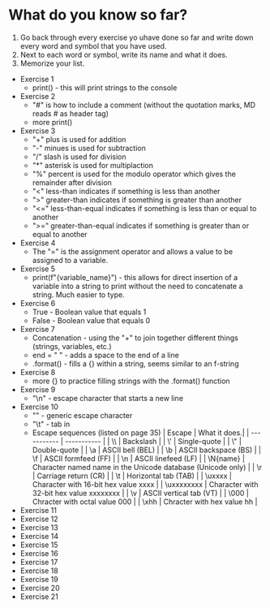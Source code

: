 # What do you know so far?
1. Go back through every exercise yo uhave done so far and write down every word and symbol that you have used.
2. Next to each word or symbol, write its name and what it does.
3. Memorize your list.

- Exercise 1
    - print() - this will print strings to the console
- Exercise 2
    - "#" is how to include a comment (without the quotation marks, MD reads # as header tag)
    - more print()
- Exercise 3
    - "+" plus is used for addition
    - "-" minues is used for subtraction
    - "/" slash is used for division
    - "*" asterisk is used for multiplaction
    - "%" percent is used for the modulo operator which gives the remainder after division
    - "<" less-than indicates if something is less than another
    - ">" greater-than indicates if something is greater than another
    - "<=" less-than-equal indicates if something is less than or equal to another
    - ">=" greater-than-equal indicates if something is greater than or equal to another
- Exercise 4
    - The "=" is the assignment operator and allows a value to be assigned to a variable.
- Exercise 5
    - print(f"{variable_name}") - this allows for direct insertion of a variable into a string to print without the need to concatenate a string. Much easier to type.
- Exercise 6
    - True - Boolean value that equals 1
    - False - Boolean value that equals 0
- Exercise 7
    - Concatenation - using the "+" to join together different things (strings, variables, etc.)
    - end = " " - adds a space to the end of a line
    - .format() - fills a {} within a string, seems similar to an f-string
- Exercise 8
    - more {} to practice filling strings with the .format() function
- Exercise 9
    - "\n" - escape character that starts a new line
- Exercise 10
    - "\" - generic escape character
    - "\t" - tab in
    - Escape sequences (listed on page 35)
        | Escape | What it does.|
        | ----------- | ----------- |
        | \\\ | Backslash |
        | \\' | Single-quote |
        | \\" | Double-quote |
        | \\a | ASCII bell (BEL) |
        | \\b | ASCII backspace (BS) |
        | \\f | ASCII formfeed (FF) |
        | \\n | ASCII linefeed (LF) |
        | \\N{name} | Character named name in the Unicode database (Unicode only) |
        | \\r | Carriage return (CR) |
        | \\t | Horizontal tab (TAB) |
        | \\uxxxx | Character with 16-bit hex value xxxx |
        | \\uxxxxxxxx | Character with 32-bit hex value xxxxxxxx |
        | \\v | ASCII vertical tab (VT) |
        | \\000 | Chracter with octal value 000 |
        | \\xhh | Chracter with hex value hh |
- Exercise 11
- Exercise 12
- Exercise 13
- Exercise 14
- Exercise 15
- Exercise 16
- Exercise 17
- Exercise 18
- Exercise 19
- Exercise 20
- Exercise 21